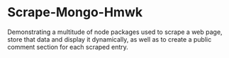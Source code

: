 # Scrape-Mongo-Hmwk
Demonstrating a multitude of node packages used to scrape a web page, store that data and display it dynamically, as well as to create a public comment section for each scraped entry.
